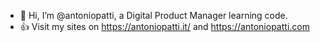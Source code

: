 - 👋 Hi, I’m @antoniopatti, a Digital Product Manager learning code.
- 👍 Visit my sites on https://antoniopatti.it/ and https://antoniopatti.com
